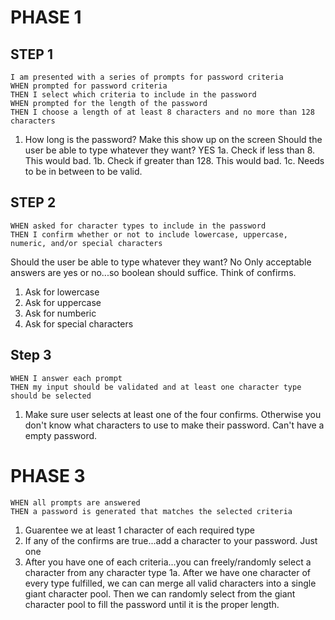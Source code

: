 # PHASE 1
## STEP 1
```
I am presented with a series of prompts for password criteria
WHEN prompted for password criteria
THEN I select which criteria to include in the password
WHEN prompted for the length of the password
THEN I choose a length of at least 8 characters and no more than 128 characters
```
1. How long is the password?  Make this show up on the screen
Should the user be able to type whatever they want? YES
1a.  Check if less than 8.  This would bad.
1b.  Check if greater than 128. This would bad.
1c.  Needs to be in between to be valid.  
## STEP 2
```
WHEN asked for character types to include in the password
THEN I confirm whether or not to include lowercase, uppercase, numeric, and/or special characters
```
Should the user be able to type whatever they want?  No
Only acceptable answers are yes or no...so boolean should suffice.  Think of confirms.
1. Ask for lowercase
1. Ask for uppercase
1. Ask for numberic
1. Ask for special characters
## Step 3
```
WHEN I answer each prompt
THEN my input should be validated and at least one character type should be selected
```
1. Make sure user selects at least one of the four confirms.  Otherwise you don't know what characters to use to make their password.  Can't have a empty password.
# PHASE 3
```
WHEN all prompts are answered
THEN a password is generated that matches the selected criteria
```
1.  Guarentee we at least 1 character of each required type
1. If any of the confirms are true...add a character to your password.  Just one
1. After you have one of each criteria...you can freely/randomly select a character from any character type
1a. After we have one character of every type fulfilled, we can can merge all valid characters into a single giant character pool.  Then we can randomly select from the giant character pool to fill the password until it is the proper length.
